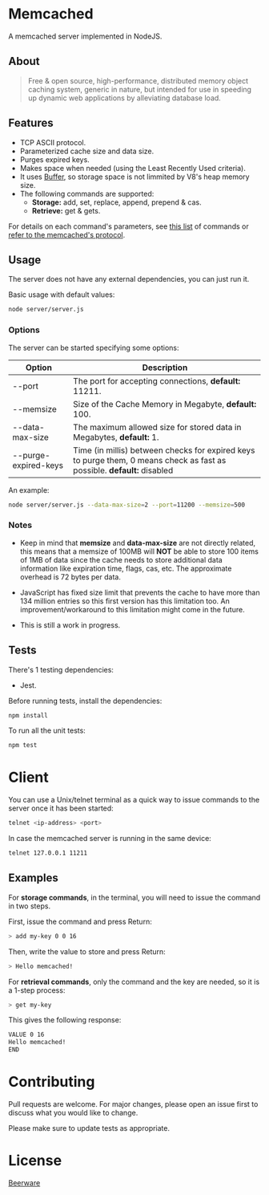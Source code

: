 # Memcached

A memcached server implemented in NodeJS.

## About
> Free & open source, high-performance, distributed memory object caching system, generic in nature, but intended for use in speeding up dynamic web applications by alleviating database load.

## Features

- TCP ASCII protocol.
- Parameterized cache size and data size.
- Purges expired keys.
- Makes space when needed (using the Least Recently Used criteria).
- It uses [Buffer](https://nodejs.org/api/buffer.html), so storage space is not limmited by V8's heap memory size.
- The following commands are supported: 
  - **Storage:** add, set, replace, append, prepend & cas.
  - **Retrieve:** get & gets.

For details on each command's parameters, see [this list](https://lzone.de/cheat-sheet/memcached) of commands or [refer to the memcached's protocol](https://github.com/memcached/memcached/blob/master/doc/protocol.txt).

## Usage

The server does not have any external dependencies, you can just run it.

Basic usage with default values:

```bash
node server/server.js
```
### Options

The server can be started specifying some options:

| Option              | Description                                                            |
|---------------------|------------------------------------------------------------------------|
| --port              | The port for accepting connections, **default:** 11211.                |
| --memsize           | Size of the Cache Memory in Megabyte, **default:** 100.                |
| --data-max-size     | The maximum allowed size for stored data in Megabytes, **default:** 1. |
| --purge-expired-keys| Time (in millis) between checks for expired keys to purge them, 0 means check as fast as possible. **default:** disabled|


An example:
```bash
node server/server.js --data-max-size=2 --port=11200 --memsize=500
```
### Notes

- Keep in mind that **memsize** and **data-max-size** are not directly related, this means that a memsize of 100MB will **NOT** be able to store 100 items of 1MB of data since the cache needs to store additional data information like expiration time, flags, cas, etc. The approximate overhead is 72 bytes per data.

- JavaScript has fixed size limit that prevents the cache to have more than 134 million entries so this first version has this limitation too. An improvement/workaround to this limitation might come in the future.

- This is still a work in progress. 

## Tests

There's 1 testing dependencies:

- Jest.

Before running tests, install the dependencies:

```bash
npm install
```

To run all the unit tests:


```bash
npm test
```

# Client

You can use a Unix/telnet terminal as a quick way to issue commands to the server once it has been started:

```bash
telnet <ip-address> <port> 
```

In case the memcached server is running in the same device:

```bash
telnet 127.0.0.1 11211
```

## Examples

For **storage commands**, in the terminal, you will need to issue the command in two steps.

First, issue the command and press Return:

```bash
> add my-key 0 0 16
```

Then, write the value to store and press Return:

```bash
> Hello memcached!
```

For **retrieval commands**, only the command and the key are needed, so it is a 1-step process:

```bash
> get my-key
```

This gives the following response:

```bash
VALUE 0 16
Hello memcached!
END
```

# Contributing
Pull requests are welcome. For major changes, please open an issue first to discuss what you would like to change.

Please make sure to update tests as appropriate.

# License
[Beerware](https://spdx.org/licenses/Beerware.html)
